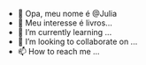 - 👋 Opa, meu nome é @Julia
- 👀 Meu interesse é livros... 
- 🌱 I’m currently learning ...
- 💞️ I’m looking to collaborate on ...
- 📫 How to reach me ...

<!---
juhabacate8/juhabacate8 is a ✨ special ✨ repository because its `README.md` (this file) appears on your GitHub profile.
You can click the Preview link to take a look at your changes.
--->
